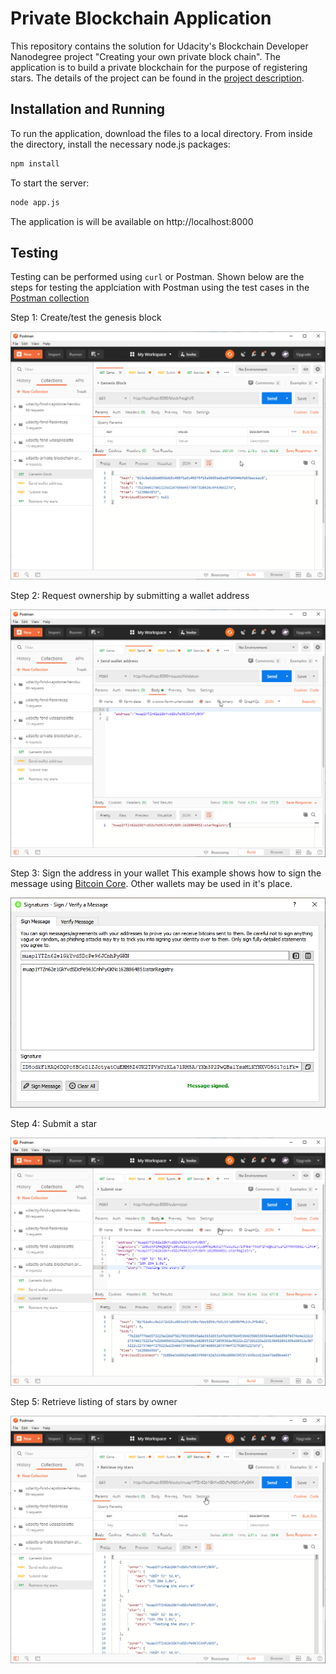 # Private Blockchain Application

This repository contains the solution for Udacity's Blockchain Developer Nanodegree project "Creating your own private block chain".  The application is to build a private blockchain for the purpose of registering stars.  The details of the project can be found in the [project description](Project_README.md).  

## Installation and Running

To run the application, download the files to a local directory.  From inside the directory, install the necessary node.js packages:

```bash
npm install
```

To start the server:

```bash
node app.js
```

The application is will be available on http://localhost:8000

## Testing
Testing can be performed using `curl` or Postman.  Shown below are the steps for testing the applciation with Postman using the test cases in the [Postman collection](udacity-private-blockchain-project.postman_collection.json)

Step 1: Create/test the genesis block

![Genesis Block](screenshots/genesis.png)

Step 2: Request ownership by submitting a wallet address

![Submit Address](screenshots/validate.png)

Step 3: Sign the address in your wallet
This example shows how to sign the message using [Bitcoin Core](https://bitcoin.org/en/download).  Other wallets may be used in it's place.

![Sign message](screenshots/sign_message.png)

Step 4: Submit a star

![Submit star](screenshots/star_submission.png)

Step 5: Retrieve listing of stars by owner

![Retrieve list of stars by owner](screenshots/retrieve_stars.png)